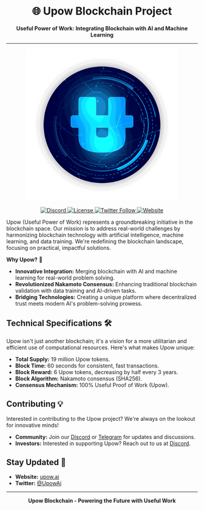 <h1 align="center">🌐 Upow Blockchain Project</h1>
<p align="center">
  <strong>Useful Power of Work: Integrating Blockchain with AI and Machine Learning</strong>
</p>

---

<p align="center">
  <img src="https://raw.githubusercontent.com/upowai/upowai/main/logocompressed.png" alt="Upow Logo" width="400"/>
</p>

<!-- Badges -->
<p align="center">
  <a href="https://discord.gg/f2Vy5SpdB2">
    <img src="https://img.shields.io/discord/1186181691874746438.svg" alt="Discord"/>
  </a>
  <a href="https://choosealicense.com/licenses/isc/">
    <img src="https://img.shields.io/badge/License-MIT-yellow.svg" alt="License"/>
  </a>
  <a href="https://twitter.com/UpowAi">
    <img src="https://img.shields.io/twitter/follow/UpowAi?style=social" alt="Twitter Follow"/>
  </a>
  <a href="https://upow.ai">
    <img src="https://img.shields.io/website?down_color=red&down_message=down&up_color=green&up_message=up&url=https%3A%2F%2Fupow.ai" alt="Website"/>
  </a>
</p>


Upow (Useful Power of Work) represents a groundbreaking initiative in the blockchain space. Our mission is to address real-world challenges by harmonizing blockchain technology with artificial intelligence, machine learning, and data training. We're redefining the blockchain landscape, focusing on practical, impactful solutions.

**Why Upow?** 🚀

- **Innovative Integration:** Merging blockchain with AI and machine learning for real-world problem solving.
- **Revolutionized Nakamoto Consensus:** Enhancing traditional blockchain validation with data training and AI-driven tasks.
- **Bridging Technologies:** Creating a unique platform where decentralized trust meets modern AI's problem-solving prowess.

## Technical Specifications 🛠️

Upow isn't just another blockchain; it's a vision for a more utilitarian and efficient use of computational resources. Here's what makes Upow unique:

- **Total Supply:** 19 million Upow tokens.
- **Block Time:** 60 seconds for consistent, fast transactions.
- **Block Reward:** 6 Upow tokens, decreasing by half every 3 years.
- **Block Algorithm:** Nakamoto consensus (SHA256).
- **Consensus Mechanism:** 100% Useful Proof of Work (Upow).

## Contributing 💡

Interested in contributing to the Upow project? We're always on the lookout for innovative minds!
- **Community:** Join our [Discord](https://discord.gg/f2Vy5SpdB2) or [Telegram](https://t.me/upowcoin) for updates and discussions.
- **Investors:** Interested in supporting Upow? Reach out to us at [Discord](https://discord.gg/f2Vy5SpdB2).

## Stay Updated 📢

- **Website:** [upow.ai](https://upow.ai)
- **Twitter:** [@UpowAi](https://twitter.com/Upow_ai)


---

<p align="center">
  <strong>Upow Blockchain - Powering the Future with Useful Work</strong>
</p>

